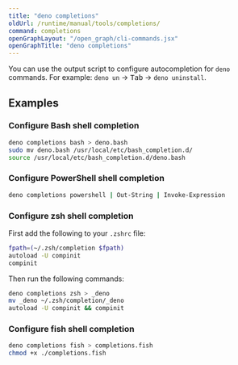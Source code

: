 ```yaml
---
title: "deno completions"
oldUrl: /runtime/manual/tools/completions/
command: completions
openGraphLayout: "/open_graph/cli-commands.jsx"
openGraphTitle: "deno completions"
---
```


You can use the output script to configure autocompletion for `deno` commands.
For example: `deno un` -> <kbd>Tab</kbd> -> `deno uninstall`.

## Examples

### Configure Bash shell completion

```bash
deno completions bash > deno.bash
sudo mv deno.bash /usr/local/etc/bash_completion.d/
source /usr/local/etc/bash_completion.d/deno.bash
```

### Configure PowerShell shell completion

```bash
deno completions powershell | Out-String | Invoke-Expression
```

### Configure zsh shell completion

First add the following to your `.zshrc` file:

```bash
fpath=(~/.zsh/completion $fpath)
autoload -U compinit
compinit
```

Then run the following commands:

```bash
deno completions zsh > _deno
mv _deno ~/.zsh/completion/_deno
autoload -U compinit && compinit
```

### Configure fish shell completion

```bash
deno completions fish > completions.fish
chmod +x ./completions.fish
```
